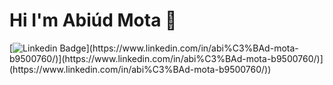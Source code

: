 # Hi I'm Abiúd Mota 👋
[![Linkedin Badge](https://img.shields.io/badge/-Abd-blue?style=flat&logo=Linkedin&logoColor=white&link=(https://www.linkedin.com/in/abi%C3%BAd-mota-b9500760/)](https://www.linkedin.com/in/abi%C3%BAd-mota-b9500760/))](https://www.linkedin.com/in/abi%C3%BAd-mota-b9500760/)](https://www.linkedin.com/in/abi%C3%BAd-mota-b9500760/)](https://www.linkedin.com/in/abi%C3%BAd-mota-b9500760/))

